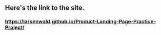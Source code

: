 ## Here's the link to the site.
### https://larsenwald.github.io/Product-Landing-Page-Practice-Project/
